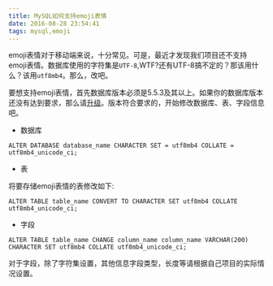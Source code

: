 ```yaml
---
title: MySQL如何支持emoji表情
date: 2016-08-28 23:54:41
tags: mysql,emoji
---
```


emoji表情对于移动端来说，十分常见。可是，最近才发现我们项目还不支持emoji表情。数据库使用的字符集是`UTF-8`,WTF?还有UTF-8搞不定的？那该用什么？该用`utf8mb4`。那么，改吧。

要想支持emoji表情，首先数据库版本必须是5.5.3及其以上。如果你的数据库版本还没有达到要求，那么请[升级](https://dev.mysql.com/downloads/mysql/)。版本符合要求的，开始修改数据库、表、字段信息吧。

- 数据库

```
ALTER DATABASE database_name CHARACTER SET = utf8mb4 COLLATE = utf8mb4_unicode_ci;
```

- 表

将要存储emoji表情的表修改如下:

```
ALTER TABLE table_name CONVERT TO CHARACTER SET utf8mb4 COLLATE utf8mb4_unicode_ci;
```

- 字段

```
ALTER TABLE table_name CHANGE column_name column_name VARCHAR(200) CHARACTER SET utf8mb4 COLLATE utf8mb4_unicode_ci;
```

对于字段，除了字符集设置，其他信息字段类型，长度等请根据自己项目的实际情况设置。
